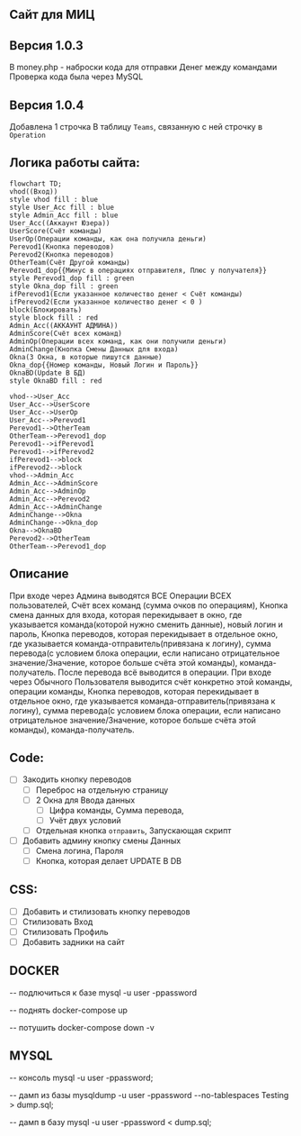 ##  Сайт для МИЦ


## Версия 1.0.3

В money.php - наброски кода для отправки Денег между командами
Проверка кода была через MySQL

## Версия 1.0.4
Добавлена 1 строчка В таблицу `Teams`, связанную с ней строчку в `Operation`

## Логика работы сайта:
```mermaid 
flowchart TD;
vhod((Вход))
style vhod fill : blue 
style User_Acc fill : blue 
style Admin_Acc fill : blue 
User_Acc((Аккаунт Юзера))
UserScore(Счёт команды)
UserOp(Операции команды, как она получила деньги)
Perevod1(Кнопка переводов)
Perevod2(Кнопка переводов)
OtherTeam(Счёт Другой команды)
Perevod1_dop{{Минус в операциях отправителя, Плюс у получателя}}
style Perevod1_dop fill : green 
style Okna_dop fill : green 
ifPerevod1(Если указанное количество денег < Счёт команды)
ifPerevod2(Если указанное количество денег < 0 )
block(Блокировать)
style block fill : red 
Admin_Acc((АККАУНТ АДМИНА))
AdminScore(Счёт всех команд)
AdminOp(Операции всех команд, как они получили деньги)
AdminChange(Кнопка Смены Данных для входа)
Okna(3 Окна, в которые пишутся данные)
Okna_dop{{Номер команды, Новый Логин и Пароль}}
OknaBD(Update В БД)
style OknaBD fill : red 

vhod-->User_Acc
User_Acc-->UserScore
User_Acc-->UserOp
User_Acc-->Perevod1 
Perevod1-->OtherTeam 
OtherTeam-->Perevod1_dop
Perevod1-->ifPerevod1
Perevod1-->ifPerevod2
ifPerevod1-->block
ifPerevod2-->block
vhod-->Admin_Acc
Admin_Acc-->AdminScore
Admin_Acc-->AdminOp 
Admin_Acc-->Perevod2
Admin_Acc-->AdminChange
AdminChange-->Okna 
AdminChange-->Okna_dop
Okna-->OknaBD
Perevod2-->OtherTeam
OtherTeam-->Perevod1_dop
```

## Описание
При входе через Админа выводятся ВСЕ Операции ВСЕХ пользователей, Счёт всех команд (сумма очков по операциям), Кнопка смена данных для входа, которая перекидывает в окно, где указывается команда(которой нужно сменить данные), новый логин и пароль, Кнопка переводов, которая перекидывает в отдельное окно, где указывается команда-отправитель(привязана к логину), сумма перевода(с условием блока операции, если написано отрицательное значение/Значение, которое больше счёта этой команды), команда-получатель. После перевода всё выводится в операции. 
При входе через Обычного Пользователя выводится счёт конкретно этой команды, операции команды, Кнопка переводов, которая перекидывает в отдельное окно, где указывается команда-отправитель(привязана к логину), сумма перевода(с условием блока операции, если написано отрицательное значение/Значение, которое больше счёта этой команды), команда-получатель.

## Code:
- [ ] Закодить кнопку переводов
    - [ ] Переброс на отдельную страницу
    - [ ] 2 Окна для Ввода данных
        - [ ] Цифра команды, Сумма перевода,
        - [ ] Учёт двух условий 
    - [ ] Отдельная кнопка `отправить`, Запускающая скрипт 
- [ ] Добавить админу кнопку смены Данных
    - [ ] Смена логина, Пароля
    - [ ] Кнопка, которая делает UPDATE В DB
## CSS:
- [ ] Добавить и стилизовать кнопку переводов
- [ ] Стилизовать Вход
- [ ] Стилизовать Профиль
- [ ] Добавить задники на сайт

## DOCKER
-- подлючиться к базе
mysql -u user -ppassword

-- поднять
docker-compose up

-- потушить
docker-compose down -v

## MYSQL

-- консоль
mysql -u user -ppassword;

-- дамп из базы
mysqldump -u user -ppassword --no-tablespaces Testing > dump.sql;

-- дамп в базу
mysql -u user -ppassword < dump.sql;

